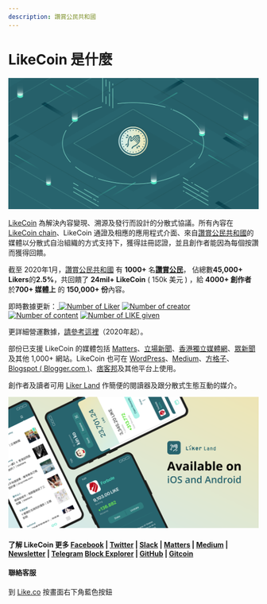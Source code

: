 ```yaml
---
description: 讚賞公民共和國
---
```


# LikeCoin 是什麼

![](.gitbook/assets/likecoin_presskit_likecoin_asset_likecoinfeature.png)

[LikeCoin](https://like.co/) 為解決內容變現、溯源及發行而設計的分散式協議。所有內容在 [LikeCoin chain](https://likecoin.bigdipper.live/)、LikeCoin 通證及相應的應用程式介面、來自[讚賞公民共和國](https://like.co/in/getapp)的媒體以分散式自治組織的方式支持下，獲得註冊認證，並且創作者能因為每個按讚而獲得回饋。‌

截至 2020年1月，[讚賞公民共和國](https://like.co/in/getapp) 有 **1000+** 名[**讚賞公民**](https://liker.land/civic)， 佔總數**45,000+ Likers**的**2.5%**，共回饋了 **24mil+ LikeCoin** \( 150k 美元 \) ，給 **4000+ 創作者** 於**700+ 媒體上** 的 **150,000+ 份**內容。‌

即時數據更新：[ ![Number of Liker](https://static.like.co/badge/stats/liker.svg)](https://like.co/) [![Number of creator](https://static.like.co/badge/stats/creator.svg)](https://like.co/) [![Number of content](https://static.like.co/badge/stats/content.svg)](https://like.co/) [![Number of LIKE given](https://static.like.co/badge/stats/LIKE.svg)](https://like.co/)

更詳細營運數據，[請參考這裡](https://datastudio.google.com/u/0/reporting/e6168171-b61d-4871-b39f-7b6308f2facc/page/qgR)（2020年起）。

部份已支援 LikeCoin 的媒體包括 [Matters](https://matters.news/)、[立場新聞](https://www.thestandnews.com/)、[香港獨立媒體網](https://www.inmediahk.net/)、[眾新聞](https://www.hkcnews.com/) 及其他 1,000+ 網站。LikeCoin 也可在 [WordPress](https://zh-hk.wordpress.org/plugins/likecoin/)、[Medium](https://medium.com/)、[方格子](https://vocus.cc/)、[Blogspot \( Blogger.com \)](https://www.blogger.com/)、[痞客邦](https://appmarket.pixnet.tw/#!/addon/1331)及其他平台上使用。‌

創作者及讀者可用 [Liker Land](https://like.co/in/getapp) 作簡便的閱讀器及跟分散式生態互動的媒介。

![](.gitbook/assets/likecoin_ad72_appstore_og_ios_android.png)

#### 了解 LikeCoin 更多 [Facebook](https://www.facebook.com/Liker.Land/) \| [Twitter](https://twitter.com/likecoin) \| [Slack](https://join.g0v.tw/) \| [Matters](https://matters.news/@likecoin) \| [Medium](https://medium.com/likecoin) \| [Newsletter](https://likecoin.substack.com/) \| [Telegram](https://t.me/likecoin) [Block Explorer](https://likecoin.bigdipper.live/) \| [GitHub](https://github.com/likecoin) \| [Gitcoin](https://gitcoin.co/grants/634/likecoin-republic-of-liker-land)

#### 聯絡客服

到 [Like.co](https://like.co/) 按畫面右下角藍色按鈕

